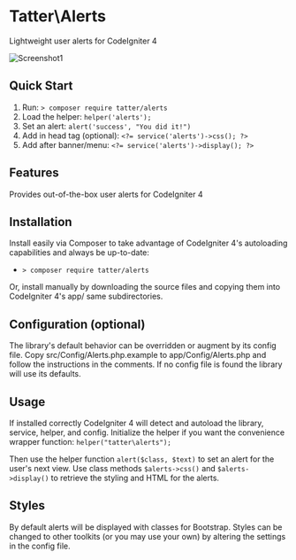 # Tatter\Alerts
Lightweight user alerts for CodeIgniter 4

![Screenshot1](https://github.com/tattersoftware/codeigniter4-alerts/blob/master/img/screenshot1.png)


## Quick Start

1. Run: `> composer require tatter/alerts`
2. Load the helper: `helper('alerts');`
2. Set an alert: `alert('success', "You did it!")`
3. Add in head tag (optional): `<?= service('alerts')->css(); ?>`
4. Add after banner/menu: `<?= service('alerts')->display(); ?>`

## Features

Provides out-of-the-box user alerts for CodeIgniter 4

## Installation

Install easily via Composer to take advantage of CodeIgniter 4's autoloading capabilities
and always be up-to-date:
* `> composer require tatter/alerts`

Or, install manually by downloading the source files and copying them into CodeIgniter 4's
app/ same subdirectories.

## Configuration (optional)

The library's default behavior can be overridden or augment by its config file. Copy
src/Config/Alerts.php.example to app/Config/Alerts.php and follow the instructions in the
comments. If no config file is found the library will use its defaults.

## Usage

If installed correctly CodeIgniter 4 will detect and autoload the library, service, helper,
and config. Initialize the helper if you want the convenience wrapper function:
`helper("tatter\alerts");`

Then use the helper function `alert($class, $text)` to set an alert for the user's next
view. Use class methods `$alerts->css()` and `$alerts->display()` to retrieve the styling
and HTML for the alerts.

## Styles

By default alerts will be displayed with classes for Bootstrap. Styles can be changed
to other toolkits (or you may use your own) by altering the settings in the config file.
